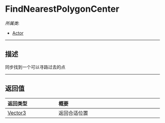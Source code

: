 # FindNearestPolygonCenter

*所属类*:
* [Actor](/Api/Classes/Role/Actor.md)
------------------------------------------------------------------------------------------
## 描述

同步找到一个可以寻路过去的点


------------------------------------------------------------------------------------------
## 返回值

|<div style="width:150px">返回类型</div>|<div style="width:520px">概要</div>|
|:---|:---|
|[Vector3](/Api/DataType/Vector3.md)|返回合适位置|
